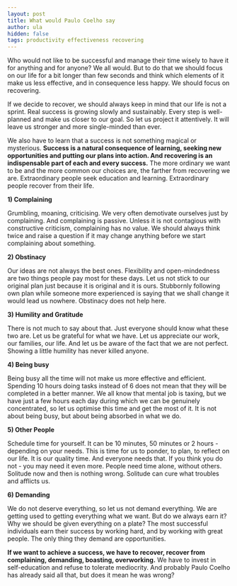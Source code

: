 ```yaml
---
layout: post
title: What would Paulo Coelho say
author: ula
hidden: false
tags: productivity effectiveness recovering 
---
```


Who would not like to be successful and manage their time wisely to have it for anything and for anyone? We all would. But to do that we should focus on our life for a bit longer than few seconds and think which elements of it make us less effective, and in consequence less happy. We should focus on recovering.

If we decide to recover, we should always keep in mind that our life is not a sprint. Real success is growing slowly and sustainably. Every step is well-planned and make us closer to our goal. So let us project it attentively. It will leave us stronger and more single-minded than ever. 

We also have to learn that a success is not something magical or mysterious. **Success is a natural consequence of learning, seeking new opportunities and putting our plans into action. And recovering is an indispensable part of each and every success.** The more ordinary we want to be and the more common our choices are, the farther from recovering we are. Extraordinary people seek education and learning. Extraordinary people recover from their life. 

**1) Complaining** 

Grumbling, moaning, criticising. We very often demotivate ourselves just by complaining. And complaining is passive. Unless it is not contagious with constructive criticism, complaining has no value. We should always think twice and raise a question if it may change anything before we start complaining about something. 

**2) Obstinacy** 

Our ideas are not always the best ones. Flexibility and open-mindedness are two things people pay most for these days. Let us not stick to our original plan just because it is original and it is ours. Stubbornly following own plan while someone more experienced is saying that we shall change it would lead us nowhere. Obstinacy does not help here.

**3) Humility and Gratitude** 

There is not much to say about that. Just everyone should know what these two are. Let us be grateful for what we have. Let us appreciate our work, our families, our life. And let us be aware of the fact that we are not perfect. Showing a little humility has never killed anyone. 


**4) Being busy**

Being busy all the time will not make us more effective and efficient. Spending 10 hours doing tasks instead of 6 does not mean that they will be completed in a better manner. We all know that mental job is taxing, but we have just a few hours each day during which we can be genuinely concentrated, so let us optimise this time and get the most of it. It is not about being busy, but about being absorbed in what we do. 

**5) Other People** 

Schedule time for yourself. It can be 10 minutes, 50 minutes or 2 hours - depending on your needs.  This is time for us to ponder, to plan, to reflect on our life. It is our quality time. And everyone needs that. If you think you do not - you may need it even more. People need time alone, without others. Solitude now and then is nothing wrong. Solitude can cure what troubles and afflicts us. 

**6) Demanding** 

We do not deserve everything, so let us not demand everything. We are getting used to getting  everything what we want. But do we always earn it? Why we should be given everything on a plate? The most successful individuals earn their success by working hard, and by working with great people. The only thing they demand are opportunities. 

**If we want to achieve a success, we have to recover, recover from complaining, demanding, boasting, overworking.** We have to invest in self-education and refuse to tolerate mediocrity. And probably Paulo Coelho has already said all that, but does it mean he was wrong? 
